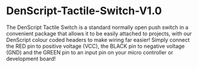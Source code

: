 # DenScript-Tactile-Switch-V1.0

The DenScript Tactile Switch is a standard normally open push switch in a convenient package that allows it to be easily attached to projects, with our DenScript colour coded headers to make wiring far easier! Simply connect the RED pin to positive voltage (VCC), the BLACK pin to negative voltage (GND) and the GREEN pin to an input pin on your micro controller or development board!
